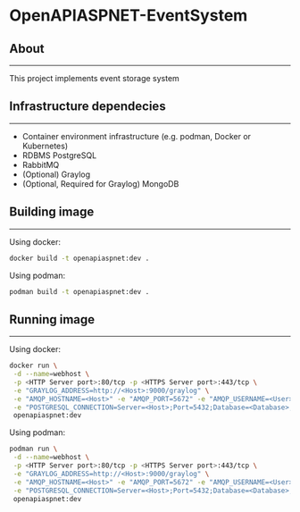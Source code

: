 OpenAPIASPNET-EventSystem
=======

## About
---

This project implements event storage system

## Infrastructure dependecies
---

* Container environment infrastructure (e.g. podman, Docker or Kubernetes)
* RDBMS PostgreSQL
* RabbitMQ
* (Optional) Graylog
* (Optional, Required for Graylog) MongoDB

## Building image
---

Using docker:
```sh
docker build -t openapiaspnet:dev .
```

Using podman:
```sh
podman build -t openapiaspnet:dev .
```

## Running image
---

Using docker:
```sh
docker run \
 -d --name=webhost \
 -p <HTTP Server port>:80/tcp -p <HTTPS Server port>:443/tcp \
 -e "GRAYLOG_ADDRESS=http://<Host>:9000/graylog" \
 -e "AMQP_HOSTNAME=<Host>" -e "AMQP_PORT=5672" -e "AMQP_USERNAME=<User>" -e "AMQP_PASSWORD=<Password>" \
 -e "POSTGRESQL_CONNECTION=Server=<Host>;Port=5432;Database=<Database>;User ID=<Role>;Password=<Role password>;" \
 openapiaspnet:dev
```

Using podman:
```sh
podman run \
 -d --name=webhost \
 -p <HTTP Server port>:80/tcp -p <HTTPS Server port>:443/tcp \
 -e "GRAYLOG_ADDRESS=http://<Host>:9000/graylog" \
 -e "AMQP_HOSTNAME=<Host>" -e "AMQP_PORT=5672" -e "AMQP_USERNAME=<User>" -e "AMQP_PASSWORD=<Password>" \
 -e "POSTGRESQL_CONNECTION=Server=<Host>;Port=5432;Database=<Database>;User ID=<Role>;Password=<Role password>;" \
 openapiaspnet:dev
```
